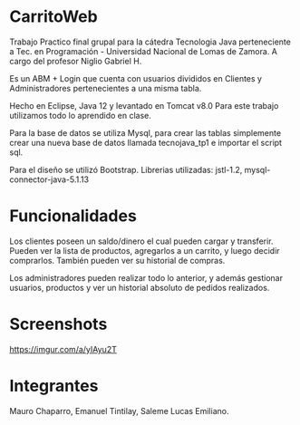 # CarritoWeb

Trabajo Practico final grupal para la cátedra Tecnologia Java perteneciente a Tec. en Programación - Universidad Nacional de Lomas de Zamora. A cargo del profesor Niglio Gabriel H.

Es un ABM + Login que cuenta con usuarios divididos en Clientes y Administradores pertenecientes a una misma tabla.

Hecho en Eclipse, Java 12 y levantado en Tomcat v8.0
Para este trabajo utilizamos todo lo aprendido en clase.

Para la base de datos se utiliza Mysql, para crear las tablas simplemente crear una nueva base de datos llamada tecnojava_tp1 e importar el script sql.

Para el diseño se utilizó Bootstrap.
Librerias utilizadas: jstl-1.2, mysql-connector-java-5.1.13

# Funcionalidades
Los clientes poseen un saldo/dinero el cual pueden cargar y transferir. Pueden ver la lista de productos, agregarlos a un carrito, y luego decidir comprarlos. 
También pueden ver su historial de compras.

Los administradores pueden realizar todo lo anterior, y además gestionar usuarios, productos y ver un historial absoluto de pedidos realizados.

# Screenshots
https://imgur.com/a/yIAyu2T

# Integrantes
Mauro Chaparro, Emanuel Tintilay, Saleme Lucas Emiliano.


